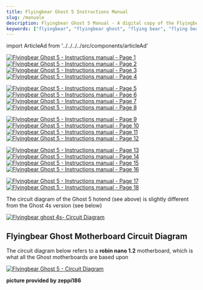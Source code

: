 ```yaml
---
title: Flyingbear Ghost 5 Instructions Manual
slug: /manuale
description: Flyingbear Ghost 5 Manual - A digital copy of the Flyingbear Ghost manual, scanned by one of the members of our community. Includes instructions, connections and circuit diagrams
keywords: ["flyingbear", "flyingbear ghost", "flying bear", "flying bear ghost", "manual", "3d printing", "3d print", "flyingbear ghost manual", "flying bear ghost manual"]
---
```


import ArticleAd from '../../../../src/components/articleAd'

[ ![Flyingbear Ghost 5  - Instructions manual - Page 1](/img/manuale/page01.webp) ](/img/manuale/page01.webp)
[ ![Flyingbear Ghost 5  - Instructions manual - Page 2](/img/manuale/page02.webp) ](/img/manuale/page02.webp)
[ ![Flyingbear Ghost 5  - Instructions manual - Page 3](/img/manuale/page03.webp) ](/img/manuale/page03.webp)
[ ![Flyingbear Ghost 5  - Instructions manual - Page 4](/img/manuale/page04.webp) ](/img/manuale/page04.webp)

<ArticleAd/>

[ ![Flyingbear Ghost 5  - Instructions manual - Page 5](/img/manuale/page05.webp) ](/img/manuale/page05.webp)
[ ![Flyingbear Ghost 5  - Instructions manual - Page 6](/img/manuale/page06.webp) ](/img/manuale/page06.webp)
[ ![Flyingbear Ghost 5  - Instructions manual - Page 7](/img/manuale/page07.webp) ](/img/manuale/page07.webp)
[ ![Flyingbear Ghost 5  - Instructions manual - Page 8](/img/manuale/page08.webp) ](/img/manuale/page08.webp)

<ArticleAd/>

[ ![Flyingbear Ghost 5  - Instructions manual - Page 9](/img/manuale/page09.webp) ](/img/manuale/page09.webp)
[ ![Flyingbear Ghost 5  - Instructions manual - Page 10](/img/manuale/page10.webp) ](/img/manuale/page10.webp)
[ ![Flyingbear Ghost 5  - Instructions manual - Page 11](/img/manuale/page11.webp) ](/img/manuale/page11.webp)
[ ![Flyingbear Ghost 5  - Instructions manual - Page 12](/img/manuale/page12.webp) ](/img/manuale/page12.webp)

<ArticleAd/>

[ ![Flyingbear Ghost 5  - Instructions manual - Page 13](/img/manuale/page13.webp) ](/img/manuale/page13.webp)
[ ![Flyingbear Ghost 5  - Instructions manual - Page 14](/img/manuale/page14.webp) ](/img/manuale/page14.webp)
[ ![Flyingbear Ghost 5  - Instructions manual - Page 15](/img/manuale/page15.webp) ](/img/manuale/page15.webp)
[ ![Flyingbear Ghost 5  - Instructions manual - Page 16](/img/manuale/page16.webp) ](/img/manuale/page16.webp)

<ArticleAd/>

[ ![Flyingbear Ghost 5  - Instructions manual - Page 17](/img/manuale/page17.webp) ](/img/manuale/page17.webp)
[ ![Flyingbear Ghost 5  - Instructions manual - Page 18](/img/manuale/page18.webp) ](/img/manuale/page18.webp)

The circuit diagram of the Ghost 5 hotend (see above) is slightly different from the Ghost 4s version (see below)

[ ![Flyingbear ghost 4s- Circuit Diagram](/img/manuale/page184S.webp) ](/img/manuale/page184S.webp)

<ArticleAd/>

## Flyingbear Ghost Motherboard Circuit Diagram

The circuit diagram below refers to a **robin nano 1.2** motherboard, which is what all the Ghost motherboards are based upon

[ ![Flyingbear Ghost 5 - Circuit Diagram](/img/manuale/schemaPcb.webp) ](/img/manuale/schemaPcb.webp)

__picture provided by zeppi186__